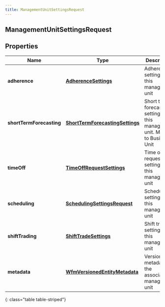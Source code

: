 ```yaml
---
title: ManagementUnitSettingsRequest
---
```


## ManagementUnitSettingsRequest

## Properties

| Name                     | Type                                                                                     | Description                                                                       | Notes      |
| ------------------------ | ---------------------------------------------------------------------------------------- | --------------------------------------------------------------------------------- | ---------- |
| **adherence**            | <!----><!---->[**AdherenceSettings**](AdherenceSettings.md)<!---->                       | Adherence settings for this management unit                                       | [optional] |
| **shortTermForecasting** | <!----><!---->[**ShortTermForecastingSettings**](ShortTermForecastingSettings.md)<!----> | Short term forecasting settings for this management unit. Moving to Business Unit | [optional] |
| **timeOff**              | <!----><!---->[**TimeOffRequestSettings**](TimeOffRequestSettings.md)<!---->             | Time off request settings for this management unit                                | [optional] |
| **scheduling**           | <!----><!---->[**SchedulingSettingsRequest**](SchedulingSettingsRequest.md)<!---->       | Scheduling settings for this management unit                                      | [optional] |
| **shiftTrading**         | <!----><!---->[**ShiftTradeSettings**](ShiftTradeSettings.md)<!---->                     | Shift trade settings for this management unit                                     | [optional] |
| **metadata**             | <!----><!---->[**WfmVersionedEntityMetadata**](WfmVersionedEntityMetadata.md)<!---->     | Version info metadata for the associated management unit                          |            |

{: class="table table-striped"}
